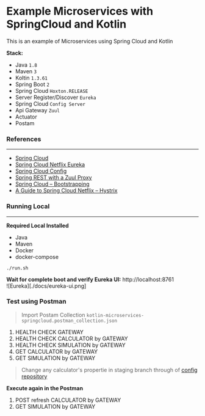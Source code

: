 # Example Microservices with SpringCloud and Kotlin

This is an example of Microservices using Spring Cloud and Kotlin   

**Stack:**   
- Java `1.8`
- Maven `3`
- Koltin `1.3.61`
- Spring Boot `2`
- Spring Cloud `Hoxton.RELEASE`
- Server Register/Discover `Eureka`
- Spring Cloud `Config Server`
- Api Gateway `Zuul`
- Actuator
- Postam


### References
--------------

- [Spring Cloud][0]
- [Spring Cloud Netflix Eureka][1]
- [Spring Cloud Config][2]
- [Spring REST with a Zuul Proxy][3]
- [Spring Cloud – Bootstrapping](https://www.baeldung.com/spring-cloud-bootstrapping)
- [A Guide to Spring Cloud Netflix – Hystrix](https://www.baeldung.com/spring-cloud-netflix-hystrix)


### Running Local
-----------------

**Required Local Installed** 

- Java 
- Maven
- Docker
- docker-compose

```
./run.sh
```

**Wait for complete boot and verify Eureka UI:** http://localhost:8761   
![Eureka][./docs/eureka-ui.png]


### Test using Postman

> Import Postam Collection `kotlin-microservices-springcloud.postman_collection.json` 

1. HEALTH CHECK GATEWAY
2. HEALTH CHECK CALCULATOR by GATEWAY
3. HEALTH CHECK SIMULATION by GATEWAY
4. GET CALCULATOR by GATEWAY
5. GET SIMULATION by GATEWAY

> Change any calculator's propertie in staging branch through of [config repository](https://github.com/fabianogoes/config-server-repo)

**Execute again in the Postman**

1. POST refresh CALCULATOR by GATEWAY
2. GET SIMULATION by GATEWAY

[0]: https://spring.io/projects/spring-cloud
[1]: https://cloud.spring.io/spring-cloud-netflix/reference/html/
[2]: https://cloud.spring.io/spring-cloud-config/reference/html/
[3]: https://www.baeldung.com/spring-rest-with-zuul-proxy